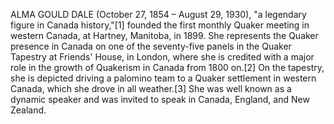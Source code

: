 ALMA GOULD DALE (October 27, 1854 – August 29, 1930), "a legendary figure in Canada history,"[1] founded the first monthly Quaker meeting in western Canada, at Hartney, Manitoba, in 1899. She represents the Quaker presence in Canada on one of the seventy-five panels in the Quaker Tapestry at Friends' House, in London, where she is credited with a major role in the growth of Quakerism in Canada from 1800 on.[2] On the tapestry, she is depicted driving a palomino team to a Quaker settlement in western Canada, which she drove in all weather.[3] She was well known as a dynamic speaker and was invited to speak in Canada, England, and New Zealand.
